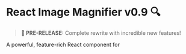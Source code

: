 # React Image Magnifier v0.9 🔍

> **🚀 PRE-RELEASE:** Complete rewrite with incredible new features!

A powerful, feature-rich React component for